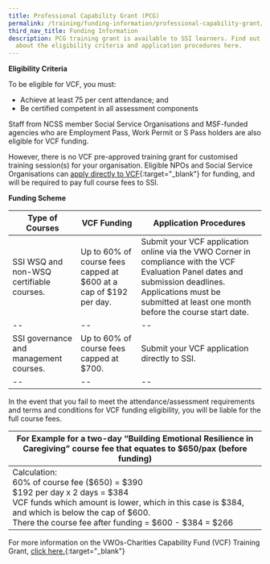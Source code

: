 ```yaml
---
title: Professional Capability Grant (PCG)
permalink: /training/funding-information/professional-capability-grant/
third_nav_title: Funding Information
description: PCG training grant is available to SSI learners. Find out more
  about the eligibility criteria and application procedures here.
---
```


**Eligibility Criteria**  

  To be eligible for VCF, you must:

  -   Achieve at least 75 per cent attendance; and
  -   Be certified competent in all assessment components  

  Staff from NCSS member Social Service Organisations and MSF-funded agencies who are Employment Pass, Work Permit or S Pass holders are also eligible for VCF funding.  

  However, there is no VCF pre-approved training grant for customised training session(s) for your organisation. Eligible NPOs and Social Service Organisations can  [apply directly to VCF](https://app.ncss.gov.sg/?PartnerId=https%3a%2f%2fe-services.ncss.gov.sg%2fLogin%2fVLoginReturn&targeturl=%2f){:target="_blank"}      for funding, and will be required to pay full course fees to SSI.   


**Funding Scheme**

|**Type of Courses** |**VCF Funding**  |**Application Procedures**|
|--|--|--|
|SSI WSQ and non-WSQ certifiable courses.|Up to 60% of course fees capped at $600 at a cap of $192 per day.|Submit your VCF application online via the VWO Corner in compliance with the VCF Evaluation Panel dates and submission deadlines. Applications must be submitted at least one month before the course start date.|
|--|--|--|
|SSI governance and management courses.|Up to 60% of course fees capped at $700.|Submit your VCF application directly to SSI.|
|--|--|--|

In the event that you fail to meet the attendance/assessment requirements and terms and conditions for VCF funding eligibility, you will be liable for the full course fees.   

|For Example for a two-day “Building Emotional Resilience in Caregiving” course fee that equates to $650/pax (before funding)|
|--|
|Calculation: <br> 60% of course fee ($650) = $390 <br> $192 per day x 2 days = $384 <br> VCF funds which amount is lower, which in this case is $384, and which is below the cap of $600.<br> There the course fee after funding = $600 - $384 = $266 |

For more information on the VWOs-Charities Capability Fund (VCF) Training Grant,  [click here.](https://www.ncss.gov.sg/NCSS/media/VCF/Home.html){:target="_blank"}